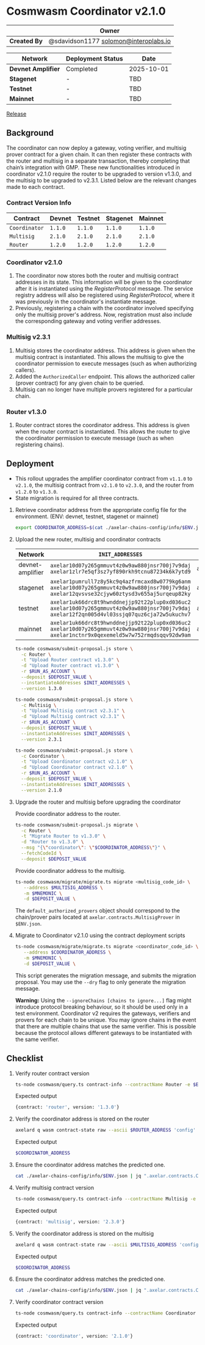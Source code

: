 # Cosmwasm Coordinator v2.1.0

|                | **Owner**                             |
| -------------- | ------------------------------------- |
| **Created By** | @sdavidson1177 <solomon@interoplabs.io>         |

| **Network**          | **Deployment Status** | **Date**   |
| -------------------- | --------------------- | ---------- |
| **Devnet Amplifier** | Completed             | 2025-10-01 |
| **Stagenet**         | -                     | TBD        |
| **Testnet**          | -                     | TBD        |
| **Mainnet**          | -                     | TBD        |


[Release](https://github.com/axelarnetwork/axelar-amplifier/tree/coordinator-v2.1.0)

## Background

The coordinator can now deploy a gateway, voting verifier, and multisig prover contract for a given chain. It can then register these contracts with the router and multisig in a separate transaction, thereby completing that chain’s integration with GMP. These new functionalities introduced in coordinator v2.1.0 require the router to be upgraded to version v1.3.0, and the multisig to be upgraded to v2.3.1. Listed below are the relevant changes made to each contract.

### Contract Version Info

| Contract             |  **Devnet**  | **Testnet** | **Stagenet** | **Mainnet** |
| -------------------- | ------------ | ----------- | ------------ | ----------- |
| `Coordinator`        | `1.1.0`      | `1.1.0`     | `1.1.0`      | `1.1.0`     |
| `Multisig`           | `2.1.0`      | `2.1.0`     | `2.1.0`      | `2.1.0`     |
| `Router`             | `1.2.0`      | `1.2.0`     | `1.2.0`      | `1.2.0`     |


### Coordinator v2.1.0

1. The coordinator now stores both the router and multisig contract addresses in its state. This information will be given to the coordinator after it is instantiated using the *RegisterProtocol* message. The service registry address will also be registered using *RegisterProtocol*, where it was previously in the coordinator's instantiate message.
1. Previously, registering a chain with the coordinator involved specifying only the multisig prover's address. Now, registration must also include the corresponding gateway and voting verifier addresses.

### Multisig v2.3.1

1. Multisig stores the coordinator address. This address is given when the multisig contract is instantiated. This allows the multisig to give the coordinator permission to execute messages (such as when authorizing callers).
1. Added the `AuthorizedCaller` endpoint. This allows the authorized caller (prover contract) for any given chain to be queried.
1. Multisig can no longer have multiple provers registered for a particular chain.

### Router v1.3.0

1. Router contract stores the coordinator address. This address is given when the router contract is instantiated. This allows the router to give the coordinator permission to execute message (such as when registering chains).

## Deployment

- This rollout upgrades the amplifier coordinator contract from `v1.1.0` to `v2.1.0`, the multisig contract from `v2.1.0` to `v2.3.0`, and the router from `v1.2.0` to `v1.3.0`.
- State migration is required for all three contracts.

1. Retrieve coordinator address from the appropriate config file for the environment. (ENV: devnet, testnet, stagenet or mainnet)

   ```bash
   export COORDINATOR_ADDRESS=$(cat ./axelar-chains-config/info/$ENV.json | jq ".axelar.contracts.Coordinator.address" | tr -d '"')
   ```

1. Upload the new router, multisig and coordinator contracts

    | Network          | `INIT_ADDRESSES`                                                                                                                            | `RUN_AS_ACCOUNT`                                | `DEPOSIT_VALUE` |
    | ---------------- | ------------------------------------------------------------------------------------------------------------------------------------------- | ----------------------------------------------- | --------------- |
    | devnet-amplifier | `axelar10d07y265gmmuvt4z0w9aw880jnsr700j7v9daj` `axelar1zlr7e5qf3sz7yf890rkh9tcnu87234k6k7ytd9`                                               | `axelar10d07y265gmmuvt4z0w9aw880jnsr700j7v9daj` | `100000000`     |
    | stagenet         | `axelar1pumrull7z8y5kc9q4azfrmcaxd8w0779kg6anm` `axelar10d07y265gmmuvt4z0w9aw880jnsr700j7v9daj` `axelar12qvsvse32cjyw60ztysd3v655aj5urqeup82ky` | `axelar10d07y265gmmuvt4z0w9aw880jnsr700j7v9daj` | `100000000`     |
    | testnet          | `axelar1uk66drc8t9hwnddnejjp92t22plup0xd036uc2` `axelar10d07y265gmmuvt4z0w9aw880jnsr700j7v9daj` `axelar12f2qn005d4vl03ssjq07quz6cja72w5ukuchv7` | `axelar10d07y265gmmuvt4z0w9aw880jnsr700j7v9daj` | `2000000000`    |
    | mainnet          | `axelar1uk66drc8t9hwnddnejjp92t22plup0xd036uc2` `axelar10d07y265gmmuvt4z0w9aw880jnsr700j7v9daj` `axelar1nctnr9x0qexemeld5w7w752rmqdsqqv92dw9am` | `axelar10d07y265gmmuvt4z0w9aw880jnsr700j7v9daj` | `2000000000`    |

    ```bash
    ts-node cosmwasm/submit-proposal.js store \
      -c Router \
      -t "Upload Router contract v1.3.0" \
      -d "Upload Router contract v1.3.0" \
      -r $RUN_AS_ACCOUNT \
      --deposit $DEPOSIT_VALUE \
      --instantiateAddresses $INIT_ADDRESSES \
      --version 1.3.0
    ```

    ```bash
    ts-node cosmwasm/submit-proposal.js store \
      -c Multisig \
      -t "Upload Multisig contract v2.3.1" \
      -d "Upload Multisig contract v2.3.1" \
      -r $RUN_AS_ACCOUNT \
      --deposit $DEPOSIT_VALUE \
      --instantiateAddresses $INIT_ADDRESSES \
      --version 2.3.1
    ```

    ```bash
    ts-node cosmwasm/submit-proposal.js store \
      -c Coordinator \
      -t "Upload Coordinator contract v2.1.0" \
      -d "Upload Coordinator contract v2.1.0" \
      -r $RUN_AS_ACCOUNT \
      --deposit $DEPOSIT_VALUE \
      --instantiateAddresses $INIT_ADDRESSES \
      --version 2.1.0
    ```

1. Upgrade the router and multisig before upgrading the coordinator

   Provide coordinator address to the router.

   ```bash
   ts-node cosmwasm/submit-proposal.js migrate \
     -c Router \
     -t "Migrate Router to v1.3.0" \
     -d "Router to v1.3.0" \
     --msg "{\"coordinator\": \"$COORDINATOR_ADDRESS\"}" \
     --fetchCodeId \
     --deposit $DEPOSIT_VALUE
   ```

   Provide coordinator address to the multisig.

   ```bash
   ts-node cosmwasm/migrate/migrate.ts migrate <multisig_code_id> \
      --address $MULTISIG_ADDRESS \
      -m $MNEMONIC \
      -d $DEPOSIT_VALUE \
   ```

   The `default_authorized_provers` object should correspond to the chain/prover pairs located at `axelar.contracts.MultisigProver` in `$ENV.json`.

1. Migrate to Coordinator v2.1.0 using the contract deployment scripts

   ```bash
   ts-node cosmwasm/migrate/migrate.ts migrate <coordinator_code_id> \
      --address $COORDINATOR_ADDRESS \
      -m $MNEMONIC \
      -d $DEPOSIT_VALUE \
   ```

   This script generates the migration message, and submits the migration proposal. You may use the `--dry` flag to only generate the migration message.

   **Warning:** Using the `--ignoreChains [chains to ignore...]` flag might introduce protocol breaking behaviour, so it should be used only in a test environment. Coordinator v2 requires the gateways, verifiers and provers for each chain to be unique. You may ignore chains in the event that there are multiple chains that use the same verifier. This is possible because the protocol allows different gateways to be instantiated with the same verifier.

## Checklist

1. Verify router contract version

   ```bash
   ts-node cosmwasm/query.ts contract-info --contractName Router -e $ENV
   ```
   Expected output

   ```bash
   {contract: 'router', version: '1.3.0'}
   ```

1. Verify the coordinator address is stored on the router

   ```bash
   axelard q wasm contract-state raw --ascii $ROUTER_ADDRESS 'config' -o json | jq -r '.data' | base64 -d | jq -r '.coordinator'
   ```

   Expected output

   ```bash
   $COORDINATOR_ADDRESS
   ```

1. Ensure the coordinator address matches the predicted one.

   ```bash
   cat ./axelar-chains-config/info/$ENV.json | jq ".axelar.contracts.Coordinator.address" | tr -d '"' | grep $COORDINATOR_ADDRESS
   ```

1. Verify multisig contract version

   ```bash
   ts-node cosmwasm/query.ts contract-info --contractName Multisig -e $ENV
   ```
   Expected output

   ```bash
   {contract: 'multisig', version: '2.3.0'}
   ```

1. Verify the coordinator address is stored on the multisig

   ```bash
   axelard q wasm contract-state raw --ascii $MULTISIG_ADDRESS 'config' -o json | jq -r '.data' | base64 -d | jq -r '.coordinator'
   ```

   Expected output

   ```bash
   $COORDINATOR_ADDRESS
   ```

1. Ensure the coordinator address matches the predicted one.

   ```bash
   cat ./axelar-chains-config/info/$ENV.json | jq ".axelar.contracts.Coordinator.address" | tr -d '"' | grep $COORDINATOR_ADDRESS
   ```

1. Verify coordinator contract version

   ```bash
   ts-node cosmwasm/query.ts contract-info --contractName Coordinator -e $ENV
   ```
   Expected output

   ```bash
   {contract: 'coordinator', version: '2.1.0'}
   ```

